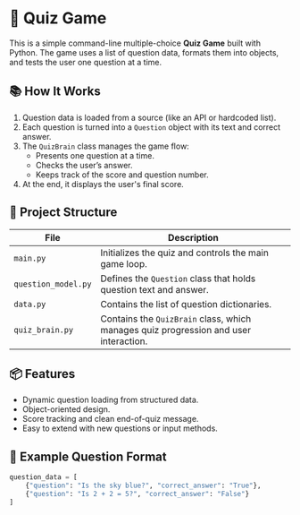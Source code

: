 # 🧠 Quiz Game

This is a simple command-line multiple-choice **Quiz Game** built with Python. The game uses a list of question data, formats them into objects, and tests the user one question at a time.

## 📚 How It Works

1. Question data is loaded from a source (like an API or hardcoded list).
2. Each question is turned into a `Question` object with its text and correct answer.
3. The `QuizBrain` class manages the game flow:
   - Presents one question at a time.
   - Checks the user’s answer.
   - Keeps track of the score and question number.
4. At the end, it displays the user's final score.

## 🧱 Project Structure

| File | Description |
|------|-------------|
| `main.py` | Initializes the quiz and controls the main game loop. |
| `question_model.py` | Defines the `Question` class that holds question text and answer. |
| `data.py` | Contains the list of question dictionaries. |
| `quiz_brain.py` | Contains the `QuizBrain` class, which manages quiz progression and user interaction. |

## 📦 Features

- Dynamic question loading from structured data.
- Object-oriented design.
- Score tracking and clean end-of-quiz message.
- Easy to extend with new questions or input methods.

## 🧠 Example Question Format

```python
question_data = [
    {"question": "Is the sky blue?", "correct_answer": "True"},
    {"question": "Is 2 + 2 = 5?", "correct_answer": "False"}
]
